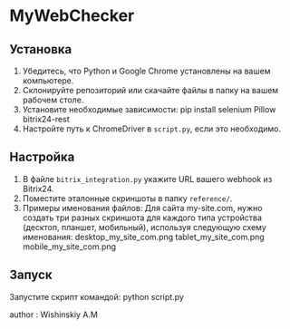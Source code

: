# MyWebChecker

## Установка
1. Убедитесь, что Python и Google Chrome установлены на вашем компьютере.
2. Склонируйте репозиторий или скачайте файлы в папку на вашем рабочем столе.
3. Установите необходимые зависимости:
    pip install selenium Pillow bitrix24-rest
4. Настройте путь к ChromeDriver в `script.py`, если это необходимо.

## Настройка
1. В файле `bitrix_integration.py` укажите URL вашего webhook из Bitrix24.
2. Поместите эталонные скриншоты в папку `reference/`.
3.  Примеры именования файлов:
Для сайта my-site.com, нужно создать три разных скриншота для каждого типа устройства (десктоп, планшет, мобильный), используя следующую схему именования:
desktop_my_site_com.png
tablet_my_site_com.png
mobile_my_site_com.png
## Запуск
Запустите скрипт командой: python script.py



author : Wishinskiy A.M